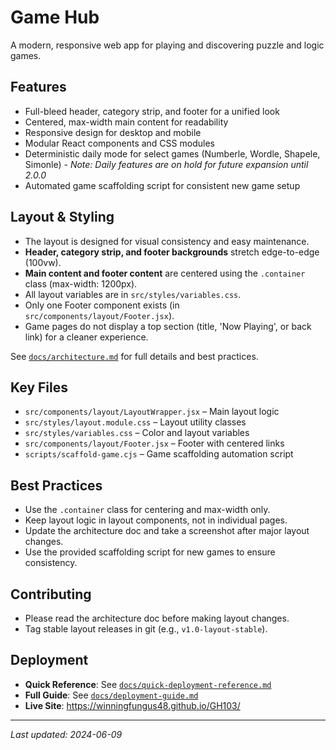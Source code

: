 # Game Hub

A modern, responsive web app for playing and discovering puzzle and logic games.

## Features
- Full-bleed header, category strip, and footer for a unified look
- Centered, max-width main content for readability
- Responsive design for desktop and mobile
- Modular React components and CSS modules
- Deterministic daily mode for select games (Numberle, Wordle, Shapele, Simonle) - *Note: Daily features are on hold for future expansion until 2.0.0*
- Automated game scaffolding script for consistent new game setup

## Layout & Styling
- The layout is designed for visual consistency and easy maintenance.
- **Header, category strip, and footer backgrounds** stretch edge-to-edge (100vw).
- **Main content and footer content** are centered using the `.container` class (max-width: 1200px).
- All layout variables are in `src/styles/variables.css`.
- Only one Footer component exists (in `src/components/layout/Footer.jsx`).
- Game pages do not display a top section (title, 'Now Playing', or back link) for a cleaner experience.

See [`docs/architecture.md`](docs/architecture.md) for full details and best practices.

## Key Files
- `src/components/layout/LayoutWrapper.jsx` – Main layout logic
- `src/styles/layout.module.css` – Layout utility classes
- `src/styles/variables.css` – Color and layout variables
- `src/components/layout/Footer.jsx` – Footer with centered links
- `scripts/scaffold-game.cjs` – Game scaffolding automation script

## Best Practices
- Use the `.container` class for centering and max-width only.
- Keep layout logic in layout components, not in individual pages.
- Update the architecture doc and take a screenshot after major layout changes.
- Use the provided scaffolding script for new games to ensure consistency.

## Contributing
- Please read the architecture doc before making layout changes.
- Tag stable layout releases in git (e.g., `v1.0-layout-stable`).

## Deployment
- **Quick Reference**: See [`docs/quick-deployment-reference.md`](docs/quick-deployment-reference.md)
- **Full Guide**: See [`docs/deployment-guide.md`](docs/deployment-guide.md)
- **Live Site**: https://winningfungus48.github.io/GH103/

---
_Last updated: 2024-06-09_
